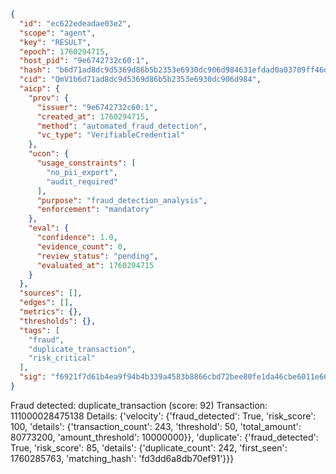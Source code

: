 ```json
{
  "id": "ec622edeadae03e2",
  "scope": "agent",
  "key": "RESULT",
  "epoch": 1760294715,
  "host_pid": "9e6742732c60:1",
  "hash": "b6d71ad8dc9d5369d86b5b2353e6930dc906d984631efdad0a03709ff46de8c9",
  "cid": "QmV1b6d71ad8dc9d5369d86b5b2353e6930dc906d984",
  "aicp": {
    "prov": {
      "issuer": "9e6742732c60:1",
      "created_at": 1760294715,
      "method": "automated_fraud_detection",
      "vc_type": "VerifiableCredential"
    },
    "ucon": {
      "usage_constraints": [
        "no_pii_export",
        "audit_required"
      ],
      "purpose": "fraud_detection_analysis",
      "enforcement": "mandatory"
    },
    "eval": {
      "confidence": 1.0,
      "evidence_count": 0,
      "review_status": "pending",
      "evaluated_at": 1760294715
    }
  },
  "sources": [],
  "edges": [],
  "metrics": {},
  "thresholds": {},
  "tags": [
    "fraud",
    "duplicate_transaction",
    "risk_critical"
  ],
  "sig": "f6921f7d61b4ea9f94b4b339a4583b8866cbd72bee80fe1da46cbe6011e66a2a"
}
```

Fraud detected: duplicate_transaction (score: 92)
Transaction: 111000028475138
Details: {'velocity': {'fraud_detected': True, 'risk_score': 100, 'details': {'transaction_count': 243, 'threshold': 50, 'total_amount': 80773200, 'amount_threshold': 10000000}}, 'duplicate': {'fraud_detected': True, 'risk_score': 85, 'details': {'duplicate_count': 242, 'first_seen': 1760285763, 'matching_hash': 'fd3dd6a8db70ef91'}}}